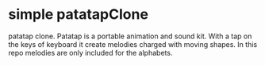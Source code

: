 # simple patatapClone
patatap clone.
Patatap is a portable animation and sound kit. With a tap on the keys of keyboard it create melodies charged with moving shapes.
In this repo melodies are only included for the alphabets.
